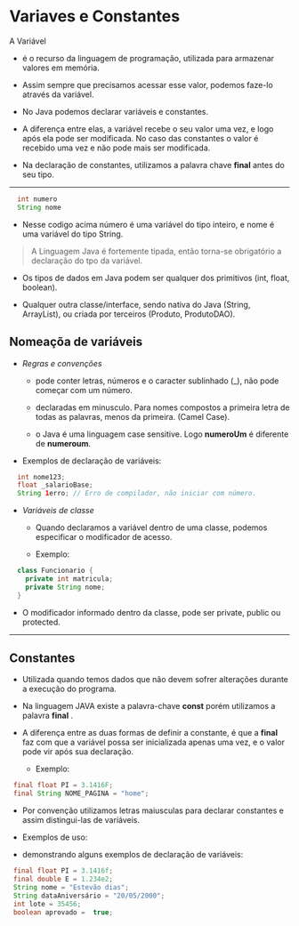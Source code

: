 # Variaves e Constantes

A Variável

- é o recurso da linguagem de programação, utilizada para armazenar valores em memória.

- Assim sempre que precisamos acessar esse valor, podemos faze-lo através da variável.

- No Java podemos declarar variáveis e constantes.

- A diferença entre elas, a variável recebe o seu valor uma vez, e logo após ela pode ser modificada. No caso das constantes o valor é recebido uma vez e não pode mais ser modificada.

- Na declaração de constantes, utilizamos a palavra chave __final__ antes do seu tipo.

****

```java
  int numero
  String nome
  ```

- Nesse codigo acima número é uma variável do tipo inteiro, e nome é uma variável do tipo String.

>A Linguagem Java é fortemente tipada, então torna-se obrigatório a declaração do tpo da variável.

- Os tipos de dados em Java podem ser qualquer dos primitivos (int, float, boolean).

- Qualquer outra classe/interface, sendo nativa do Java (String, ArrayList), ou criada por terceiros (Produto, ProdutoDAO).

## Nomeaçõa de variáveis

- *Regras e convenções*
  
  - pode conter letras, números e o caracter sublinhado (_), não pode começar com um número.

  - declaradas em minusculo. Para nomes compostos a primeira letra de todas as palavras, menos da primeira. (Camel Case).

  - o Java é uma linguagem case sensitive. Logo __numeroUm__ é diferente de __numeroum__.

- Exemplos de declaração de variáveis:

```java
  int nome123;
  float _salarioBase;
  String 1erro; // Erro de compilador, não iniciar com número.
  ```

- *Variáveis de classe*

  - Quando declaramos a variável dentro de uma classe, podemos especificar o modificador de acesso.

  - Exemplo:

```java
  class Funcionario {
    private int matricula;
    private String nome;
  }
  ```

- O modificador informado dentro da classe, pode ser private, public ou protected.

****

## Constantes

- Utilizada quando temos dados que não devem sofrer alterações durante a execução do programa.

- Na linguagem JAVA existe a palavra-chave __const__ porém utilizamos a palavra __final__ .

- A diferença entre as duas formas de definir a constante, é que a __final__ faz com que a variável possa ser inicializada apenas uma vez, e o valor pode vir após sua declaração.

  - Exemplo:

```java
 final float PI = 3.1416F;
 final String NOME_PAGINA = "home";
```

- Por convenção utilizamos letras maiusculas para declarar constantes e assim distingui-las de variáveis.

- Exemplos de uso:

- demonstrando alguns exemplos de declaração de variáveis:

```java
 final float PI = 3.1416f;
 final double E = 1.234e2;
 String nome = "Estevão dias";
 String dataAniversário = "20/05/2000";
 int lote = 35456;
 boolean aprovado =  true;
 ```
